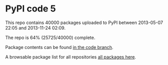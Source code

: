 # PyPI code 5

This repo contains 40000 packages uploaded to PyPI between 
2013-05-07 22:05 and 2013-11-24 02:09.

The repo is 64% (25725/40000) complete.

Package contents can be found [in the code branch](https://github.com/pypi-data/pypi-mirror-5/tree/code/packages).

A browsable package list for all repositories [all packages here](https://pypi-data.github.io/website/repositories/pypi-mirror-5).


